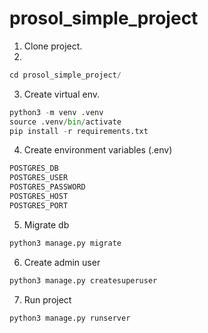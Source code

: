 # prosol_simple_project

1. Clone project.
2.
~~~python
cd prosol_simple_project/
~~~

3. Create virtual env.
~~~python
python3 -m venv .venv
source .venv/bin/activate
pip install -r requirements.txt
~~~
4. Create environment variables (.env)
~~~python
POSTGRES_DB
POSTGRES_USER
POSTGRES_PASSWORD
POSTGRES_HOST
POSTGRES_PORT
~~~

5. Migrate db
~~~python
python3 manage.py migrate
~~~
6. Create admin user
~~~python
python3 manage.py createsuperuser
~~~
7. Run project
~~~python
python3 manage.py runserver
~~~
